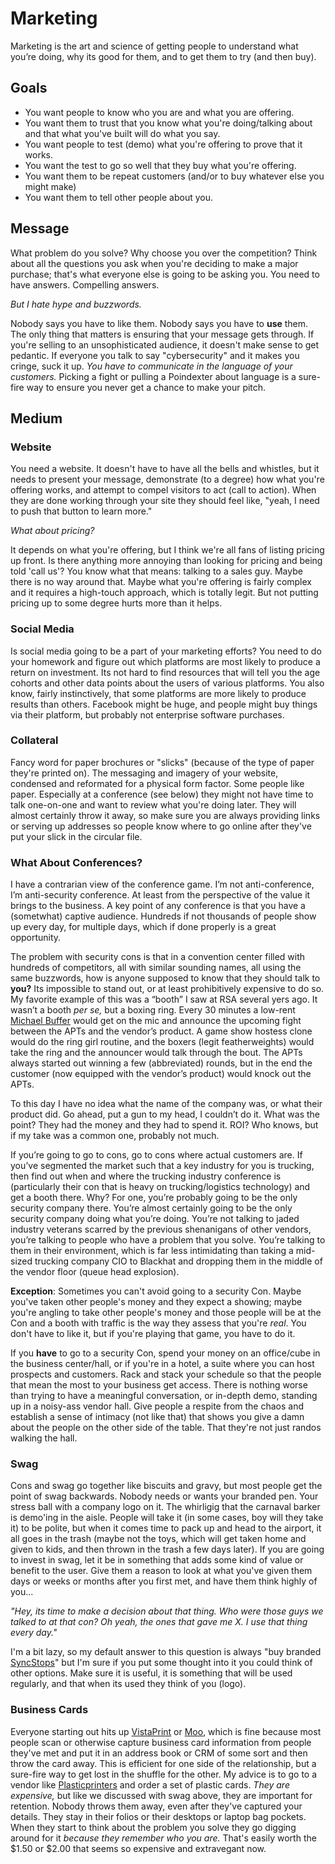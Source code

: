 # Marketing

Marketing is the art and science of getting people to understand what you’re doing, why its good for them, and to get them to try (and then buy). 

## Goals

* You want people to know who you are and what you are offering.
* You want them to trust that you know what you're doing/talking about and that what you've built will do what you say. 
* You want people to test (demo) what you're offering to prove that it works.
* You want the test to go so well that they buy what you're offering.
* You want them to be repeat customers (and/or to buy whatever else you might make)
* You want them to tell other people about you.

## Message

What problem do you solve? Why choose you over the competition? Think about all the questions you ask when you're deciding to make a major purchase; that's what everyone else is going to be asking you. You need to have answers. Compelling answers. 

*But I hate hype and buzzwords.*

Nobody says you have to like them. Nobody says you have to **use** them. The only thing that matters is ensuring that your message gets through. If you're selling to an unsophisticated audience, it doesn't make sense to get pedantic. If everyone you talk to say "cybersecurity" and it makes you cringe, suck it up. *You have to communicate in the language of your customers.* Picking a fight or pulling a Poindexter about language is a sure-fire way to ensure you never get a chance to make your pitch.

## Medium

### Website

You need a website. It doesn't have to have all the bells and whistles, but it needs to present your message, demonstrate (to a degree) how what you're offering works, and attempt to compel visitors to act (call to action). When they are done working through your site they should feel like, "yeah, I need to push that button to learn more."

*What about pricing?*

It depends on what you're offering, but I think we're all fans of listing pricing up front. Is there anything more annoying than looking for pricing and being told 'call us'? You know what that means: talking to a sales guy. Maybe there is no way around that. Maybe what you're offering is fairly complex and it requires a high-touch approach, which is totally legit. But not putting pricing up to some degree hurts more than it helps.

### Social Media 

Is social media going to be a part of your marketing efforts? You need to do your homework and figure out which platforms are most likely to produce a return on investment. Its not hard to find resources that will tell you the age cohorts and other data points about the users of various platforms. You also know, fairly instinctively, that some platforms are more likely to produce results than others. Facebook might be huge, and people might buy things via their platform, but probably not enterprise software purchases.

### Collateral

Fancy word for paper brochures or "slicks" (because of the type of paper they're printed on). The messaging and imagery of your website, condensed and reformated for a physical form factor. Some people like paper. Especially at a conference (see below) they might not have time to talk one-on-one and want to review what you're doing later. They will almost certainly throw it away, so make sure you are always providing links or serving up addresses so people know where to go online after they've put your slick in the circular file.

### What About Conferences?

I have a contrarian view of the conference game. I’m not anti-conference, I’m anti-security conference. At least from the perspective of the value it brings to the business. A key point of any conference is that you have a (sometwhat) captive audience. Hundreds if not thousands of people show up every day, for multiple days, which if done properly is a great opportunity.

The problem with security cons is that in a convention center filled with hundreds of competitors, all with similar sounding names, all using the same buzzwords, how is anyone supposed to know that they should talk to **you?** Its impossible to stand out, or at least prohibitively expensive to do so. My favorite example of this was a “booth” I saw at RSA several yers ago. It wasn’t a booth *per se,* but a boxing ring. Every 30 minutes a low-rent [Michael Buffer](https://www.youtube.com/watch?v=WvufFwdqMzg) would get on the mic and announce the upcoming fight between the APTs and the vendor’s product. A game show hostess clone would do the ring girl routine, and the boxers (legit featherweights) would take the ring and the announcer would talk through the bout. The APTs always started out winning a few (abbreviated) rounds, but in the end the customer (now equipped with the vendor’s product) would knock out the APTs.

To this day I have no idea what the name of the company was, or what their product did. Go ahead, put a gun to my head, I couldn’t do it. What was the point? They had the money and they had to spend it. ROI? Who knows, but if my take was a common one, probably not much.

If you’re going to go to cons, go to cons where actual customers are. If you’ve segmented the market such that a key industry for you is trucking, then find out when and where the trucking industry conference is (particularly their con that is heavy on trucking/logistics technology) and get a booth there. Why? For one, you’re probably going to be the only security company there. You’re almost certainly going to be the only security company doing what you’re doing. You’re not talking to jaded industry veterans scarred by the previous shenanigans of other vendors, you’re talking to people who have a problem that you solve. You’re talking to them in their environment, which is far less intimidating than taking a mid-sized trucking company CIO to Blackhat and dropping them in the middle of the vendor floor (queue head explosion).

**Exception**: Sometimes you can't avoid going to a security Con. Maybe you've taken other people's money and they expect a showing; maybe you're angling to take other people's money and those people will be at the Con and a booth with traffic is the way they assess that you're *real*. You don't have to like it, but if you're playing that game, you have to do it.

If you **have** to go to a security Con, spend your money on an office/cube in the business center/hall, or if you're in a hotel, a suite where you can host prospects and customers. Rack and stack your schedule so that the people that mean the most to your business get access. There is nothing worse than trying to have a meaningful conversation, or in-depth demo, standing up in a noisy-ass vendor hall. Give people a respite from the chaos and establish a sense of intimacy (not like that) that shows you give a damn about the people on the other side of the table. That they're not just randos walking the hall. 

### Swag

Cons and swag go together like biscuits and gravy, but most people get the point of swag backwards. Nobody needs or wants your branded pen. Your stress ball with a company logo on it. The whirligig that the carnaval barker is demo'ing in the aisle. People will take it (in some cases, boy will they take it) to be polite, but when it comes time to pack up and head to the airport, it all goes in the trash (maybe not the toys, which will get taken home and given to kids, and then thrown in the trash a few days later). If you are going to invest in swag, let it be in something that adds some kind of value or benefit to the user. Give them a reason to look at what you've given them days or weeks or months after you first met, and have them think highly of you...

*"Hey, its time to make a decision about that thing. Who were those guys we talked to at that con? Oh yeah, the ones that gave me X. I use that thing every day."*

I'm a bit lazy, so my default answer to this question is always "buy branded [SyncStops](http://syncstop.com)" but I'm sure if you put some thought into it you could think of other options. Make sure it is useful, it is something that will be used regularly, and that when its used they think of you (logo).

### Business Cards

Everyone starting out hits up [VistaPrint](https://www.vistaprint.com/) or [Moo](https://www.moo.com/us/), which is fine because most people scan or otherwise capture business card information from people they've met and put it in an address book or CRM of some sort and then throw the card away. This is efficient for one side of the relationship, but a sure-fire way to get lost in the shuffle for the other. My advice is to go to a vendor like [Plasticprinters](https://www.plasticprinters.com/) and order a set of plastic cards. *They are expensive,* but like we discussed with swag above, they are important for retention. Nobody throws them away, even after they've captured your details. They stay in their folios or their desktops or laptop bag pockets. When they start to think about the problem you solve they go digging around for it *because they remember who you are.* That's easily worth the $1.50 or $2.00 that seems so expensive and extravegant now.
